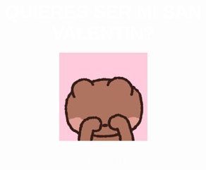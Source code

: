 
<!DOCTYPE html>
<html lang="es">
<head>
  <meta charset="UTF-8">
  <meta name="viewport" content="width=device-width, initial-scale=1.0">
  <title>Invitación San Valentín</title>
  <style>
    body {
      font-family: Arial, sans-serif;
      margin: 0;
      padding: 0;
      height: 100vh;
      background-image: url('tu-imagen-de-fondo.jpg'); /* Cambia esta URL con la de tu imagen de fondo */
      background-size: cover;
      display: flex;
      justify-content: center;
      align-items: center;
      flex-direction: column;
    }
    .container {
      text-align: center;
      color: rgb(255, 255, 255);
    }
    h1 {
      font-size: 3em;
      margin-bottom: 20px;
    }
    .btn {
      border: none;
      padding: 15px;
      margin: 10px;
      background-color: transparent;
      font-size: 1.5em;
      cursor: pointer;
    }
    .heart-btn {
      font-size: 2em;
      background-color: transparent;
      color: #fcfcfc;
    }
    .heart-btn:hover {
      color: #ffffff;
    }
    .gif-container {
      margin-top: 20px;
    }
    .image-container {
      display: flex;
      justify-content: center;
      margin-top: 20px;
    }
    .image-container img {
      margin: 0 20px;
      width: 200px;
    }
  </style>
</head>
<body>
  <!-- Primer plano -->
  <div class="container" id="primer-plano">
    <h1>QUIERES SER MI SAN VALENTIN?</h1>
    <div class="gif-container">
      <img src="osito.gif" alt="Osito" width="200px"> <!-- Cambia esto con la URL de tu GIF de osito -->
    </div>
    <div>
      <button class="btn heart-btn" id="btn-si">SI</button>
      <button class="btn heart-btn" id="btn-no">NO</button>
    </div>
  </div>

  <!-- Segundo plano, inicialmente oculto -->
  <div class="container" id="segundo-plano" style="display: none;">
    <h1>ESTÁS INVITADA ESTE 15 DE FEBRERO A PASAR UNA NOCHE ROMÁNTICA</h1>
    <div class="gif-container">
      <img src="oso-feliz.gif" alt="Oso feliz" width="200px"> <!-- Cambia esto con la URL de tu GIF de oso feliz -->
    </div>
    <div class="image-container">
      <img src="foto1.jpeg" alt="Foto 1"> <!-- Cambia esto con la URL de tu primera foto -->
      <img src="foto2.jpeg" alt="Foto 2"> <!-- Cambia esto con la URL de tu segunda foto -->
    </div>
  </div>

  <!-- Opción NO, inicialmente oculta -->
  <div class="container" id="gif-no" style="display: none;">
    <div class="gif-container">
      <img src="oso-triste.gif" alt="Oso triste" width="200px"> <!-- Cambia esto con la URL de tu GIF de oso triste -->
    </div>
  </div>

  <script>
    document.getElementById('btn-si').addEventListener('click', function() {
      // Ocultar el primer plano
      document.getElementById('primer-plano').style.display = 'none';
      // Mostrar el segundo plano
      document.getElementById('segundo-plano').style.display = 'block';
    });

    document.getElementById('btn-no').addEventListener('click', function() {
      // Ocultar el primer plano
      document.getElementById('primer-plano').style.display = 'none';
      // Mostrar el gif de "NO"
      document.getElementById('gif-no').style.display = 'block';
    });
  </script>
</body>
</html>
